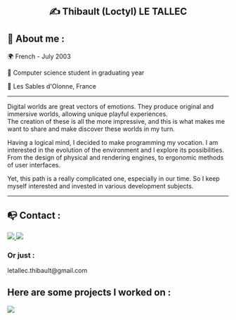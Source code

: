 <header>
  
</header>

<body>
  <section>
    <div align="center">
      <h1> ✍️ Thibault (Loctyl) LE TALLEC </h1>
    </div> 
  </section>

  <section>  
    <h2>🔖 About me :</h2>
      <p>🌍 French - July 2003</p>
      <p>📌 Computer science student in graduating year</p>
      <p>📍 Les Sables d'Olonne, France</p>
      <hr>
      <p>Digital worlds are great vectors of emotions. They produce original and immersive worlds, allowing unique playful experiences.<br>
      The creation of these is all the more impressive, and this is what makes me want to share and make discover these worlds in my turn.</p>
      <p>Having a logical mind, I decided to make programming my vocation. I am interested in the evolution of the environment and I explore its possibilities. From the design of physical and rendering engines, to ergonomic methods of user interfaces.</p>
      <p>Yet, this path is a really complicated one, especially in our time. So I keep myself interested and invested in various development subjects.</p>
    <hr>
  </section>

  <section>
    <h2> 📭 Contact : </h2>
    <a href="https://www.linkedin.com/in/thibault-le-tallec/" target="_blank">
      <img src="https://img.shields.io/badge/LinkedIn-0077B5?style=for-the-badge&logo=linkedin&logoColor=white"/>
    </a>
    <a href="mailto:letallec.thibault@gmail.com" target="_blank">
      <img src="https://img.shields.io/badge/Gmail-D14836?style=for-the-badge&logo=gmail&logoColor=white"/>
    </a>
    <h3>Or just :</h3>
    <p>letallec.thibault@gmail.com</p>
  </section>  

  <h2>Here are some projects I worked on : </h2>
  <a href="https://loctryl.itch.io/" target="_blank">
      <img src="https://img.shields.io/badge/Itch.io-FA5C5C?style=for-the-badge&logo=Itch.io&logoColor=white"/>
    </a>
</body>

<!--
**Loctryl/Loctryl** is a ✨ _special_ ✨ repository because its `README.md` (this file) appears on your GitHub profile.
Here are some ideas to get you started:
- 🔭 I’m currently working on ...
- 🌱 I’m currently learning ...
- 👯 I’m looking to collaborate on ...
- 🤔 I’m looking for help with ...
- 💬 Ask me about ...
- 📫 How to reach me: ...
- 😄 Pronouns: ...
- ⚡ Fun fact: ...
-->
